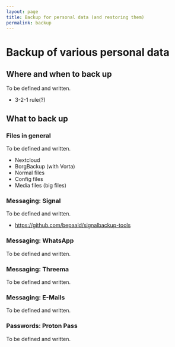 ```yaml
---
layout: page
title: Backup for personal data (and restoring them)
permalink: backup
---
```


# Backup of various personal data

## Where and when to back up

To be defined and written.

* 3-2-1 rule(?)

## What to back up

### Files in general

To be defined and written.

 * Nextcloud
 * BorgBackup (with Vorta)
 * Normal files
 * Config files
 * Media files (big files)

### Messaging: Signal

To be defined and written.

* https://github.com/bepaald/signalbackup-tools

### Messaging: WhatsApp

To be defined and written.

### Messaging: Threema

To be defined and written.

### Messaging: E-Mails

To be defined and written.

### Passwords: Proton Pass

To be defined and written.
